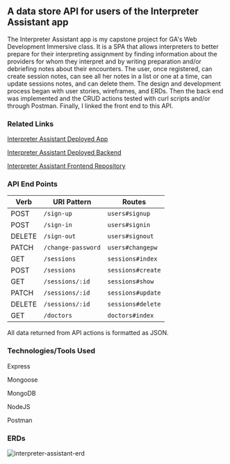 ## A data store API for users of the Interpreter Assistant app

The Interpreter Assistant app is my capstone project for GA's Web Development Immersive class. It is a SPA that allows interpreters  to better prepare for their interpreting assignment by finding information about the providers for whom they interpret and by writing preparation and/or debriefing notes about their encounters. The user, once registered, can create session notes, can see all her notes in a list or one at a time, can update sessions notes, and can delete them. The design and development process began with user stories, wireframes, and ERDs. Then the back end was implemented and the CRUD actions tested with curl scripts and/or through Postman. Finally, I linked the front end to this API.

### Related Links

[Interpreter Assistant Deployed App](https://beatrizelena.github.io/interpreter-assistant-client/)

[Interpreter Assistant Deployed Backend](https://interpreter-assistant.herokuapp.com/)

[Interpreter Assistant Frontend Repository](https://github.com/BeatrizElena/interpreter-assistant-client)

### API End Points

| Verb   | URI Pattern            | Routes |
|--------|------------------------|-------------------|
| POST   | `/sign-up`             | `users#signup`    |
| POST   | `/sign-in`             | `users#signin`    |
| DELETE | `/sign-out`            | `users#signout`   |
| PATCH  | `/change-password`     | `users#changepw`  |
| GET    | `/sessions`            | `sessions#index`  |
| POST   | `/sessions`      | `sessions#create` |
| GET    | `/sessions/:id`        | `sessions#show` |
| PATCH  | `/sessions/:id`        | `sessions#update` |
| DELETE                 | `/sessions/:id`                                          | `sessions#delete` |
| GET                    | `/doctors`                                               | `doctors#index`   |
All data returned from API actions is formatted as JSON.
### Technologies/Tools Used

Express

Mongoose

MongoDB

NodeJS

Postman



### ERDs

![interpreter-assistant-erd](https://media.git.generalassemb.ly/user/11650/files/a580c60a-b1c7-11e8-8cda-b39a72f42151)